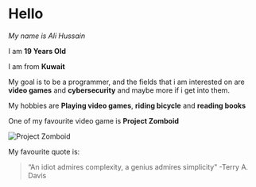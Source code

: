 # **Hello**

*My name is Ali Hussain*

I am **19 Years Old**

I am from **Kuwait**

My goal is to be a programmer, and the fields that i am interested on are **video games** and **cybersecurity** and maybe more if i get into them.

My hobbies are **Playing video games**, **riding bicycle** and **reading books**

One of my favourite video game is **Project Zomboid**

![Project Zomboid](https://shared.akamai.steamstatic.com/store_item_assets/steam/apps/108600/capsule_616x353.jpg?t=1691508011)

My favourite quote is:
>“An idiot admires complexity, a genius admires simplicity" -Terry A. Davis






